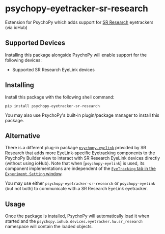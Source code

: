 # psychopy-eyetracker-sr-research

Extension for PsychoPy which adds support for [SR Research](https://www.sr-research.com/) 
eyetrackers (via ioHub)

## Supported Devices

Installing this package alongside PsychoPy will enable support for the following devices:

* Supported SR Research EyeLink devices

## Installing

Install this package with the following shell command:

    pip install psychopy-eyetracker-sr-research

You may also use PsychoPy's built-in plugin/package manager to install this package.

## Alternative
There is a different plug-in package [`psychopy-eyelink`](https://pypi.org/project/psychopy-eyelink/) provided by SR Research that adds more EyeLink-specific Eyetracking components to the PsychoPy Builder view to interact with SR Research EyeLink devices directly (without using ioHub). Note that when [`psychopy-eyelink`] is used, its component implementations are independent of the [`EyeTracking` tab in the `Experiment Setting` window](https://psychopy.org/hardware/eyeTracking.html).

You may use either `psychopy-eyetracker-sr-research` or `psychopy-eyelink` (but not both) to communicate with a SR Research EyeLink eyetracker.

## Usage

Once the package is installed, PsychoPy will automatically load it when started and the `psychopy.iohub.devices.eyetracker.hw.sr_research` namespace will contain the loaded objects.